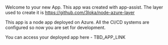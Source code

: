 Welcome to your new App. This app was created with app-assist. The layer used to create it is https://github.com/3loka/node-azure-layer

This app is a node app deployed on Azure. All the CI/CD systems are configured so now you are set for development. 

You can access your deployed app here - TBD_APP_LINK
